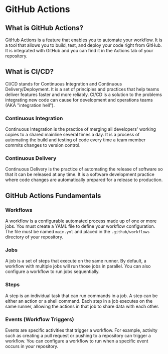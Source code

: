 # GitHub Actions

## What is GitHub Actions?

GitHub Actions is a feature that enables you to automate your workflow. It is a tool that allows you to build, test, and deploy your code right from GitHub. It is integrated with GitHub and you can find it in the Actions tab of your repository.

## What is CI/CD?

CI/CD stands for Continuous Integration and Continuous Delivery/Deployment. It is a set of principles and practices that help teams deliver features faster and more reliably. CI/CD is a solution to the problems integrating new code can cause for development and operations teams (AKA "integration hell").

### Continuous Integration

Continuous Integration is the practice of merging all developers' working copies to a shared mainline several times a day. It is a process of automating the build and testing of code every time a team member commits changes to version control.

### Continuous Delivery

Continuous Delivery is the practice of automating the release of software so that it can be released at any time. It is a software development practice where code changes are automatically prepared for a release to production.

## GitHub Actions Fundamentals

### Workflows

A workflow is a configurable automated process made up of one or more jobs. You must create a YAML file to define your workflow configuration. The file must be named `main.yml` and placed in the `.github/workflows` directory of your repository.

### Jobs

A job is a set of steps that execute on the same runner. By default, a workflow with multiple jobs will run those jobs in parallel. You can also configure a workflow to run jobs sequentially.

### Steps

A step is an individual task that can run commands in a job. A step can be either an action or a shell command. Each step in a job executes on the same runner, allowing the actions in that job to share data with each other.

### Events (Workflow Triggers)

Events are specific activities that trigger a workflow. For example, activity such as creating a pull request or pushing to a repository can trigger a workflow. You can configure a workflow to run when a specific event occurs in your repository.
